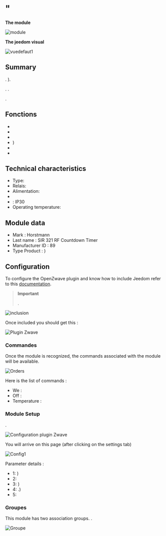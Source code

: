 # "

**The module**

![module](images/secure.sir321/module.jpg)

**The jeedom visual**

![vuedefaut1](images/secure.sir321/vuedefaut1.jpg)

## Summary

. ).

. .

.

## Fonctions

-   
-   
-   
-   )
-   
-   

## Technical characteristics

-   Type: 
-   Relais: 
-   Alimentation: 
-   
-    : IP30
-   Operating temperature: 

## Module data

-   Mark : Horstmann
-   Last name : SIR 321 RF Countdown Timer
-   Manufacturer ID : 89
-   Type Product : )

## Configuration

To configure the OpenZwave plugin and know how to include Jeedom refer to this [documentation](https://doc.jeedom.com/en_US/plugins/automation%20protocol/openzwave/).
> **Important**
>
> .

![inclusion](images/secure.sir321/inclusion.jpg)

Once included you should get this :

![Plugin Zwave](images/secure.sir321/information.jpg)

### Commandes

Once the module is recognized, the commands associated with the module will be available.

![Orders](images/secure.sir321/commandes.jpg)

Here is the list of commands :

-   We : 
-   Off : 
-   Temperature : 

### Module Setup

.

![Configuration plugin Zwave](images/plugin/bouton_configuration.jpg)

You will arrive on this page (after clicking on the settings tab)

![Config1](images/secure.sir321/config1.jpg)

Parameter details :

-   1: )
-   2: 
-   3: )
-   4: .)
-   5: 

### Groupes

This module has two association groups. .

![Groupe](images/secure.sir321/groupe.jpg)
